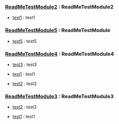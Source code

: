 
<!--  order = "0"  module_order = "0"  is_module = "true"  module_name = "ReadMeTestModule2"  method_name = "null"  module_Level = "3"  method_Level = "3"  -->
### [ReadMeTestModule2](../ReadMeTestModule2.java "ReadMeTestModule2") : ReadMeTestModule2
<!--  order = "0"  module_order = "0"  is_module = "false"  module_name = "ReadMeTestModule2"  method_name = "test1"  module_Level = "3"  method_Level = "3"  -->
+ [test1](../ReadMeTestModule2.java "") : test1

<!--  order = "0"  module_order = "1"  is_module = "true"  module_name = "ReadMeTestModule5"  method_name = "null"  module_Level = "3"  method_Level = "3"  -->
### [ReadMeTestModule5](../sub/sub/ReadMeTestModule5.java "ReadMeTestModule5") : ReadMeTestModule
<!--  order = "0"  module_order = "0"  is_module = "false"  module_name = "ReadMeTestModule5"  method_name = "test5"  module_Level = "3"  method_Level = "3"  -->
+ [test5](../sub/sub/ReadMeTestModule5.java "") : test5

<!--  order = "0"  module_order = "2"  is_module = "true"  module_name = "ReadMeTestModule4"  method_name = "null"  module_Level = "3"  method_Level = "3"  -->
### [ReadMeTestModule4](../sub/ReadMeTestModule4.java "ReadMeTestModule4") : ReadMeTestModule4
<!--  order = "0"  module_order = "0"  is_module = "false"  module_name = "ReadMeTestModule4"  method_name = "test3"  module_Level = "3"  method_Level = "3"  -->
+ [test3](../sub/ReadMeTestModule4.java "CCC") : test3
<!--  order = "2"  module_order = "0"  is_module = "false"  module_name = "ReadMeTestModule4"  method_name = "test1"  module_Level = "3"  method_Level = "3"  -->
+ [test1](../sub/ReadMeTestModule4.java "") : test1
<!--  order = "100"  module_order = "0"  is_module = "false"  module_name = "ReadMeTestModule4"  method_name = "test2"  module_Level = "3"  method_Level = "3"  -->
+ [test2](../sub/ReadMeTestModule4.java "BBB") : test2

<!--  order = "0"  module_order = "3"  is_module = "true"  module_name = "ReadMeTestModule3"  method_name = "null"  module_Level = "3"  method_Level = "3"  -->
### [ReadMeTestModule3](../ReadMeTestModule3.java "ReadMeTestModule3") : ReadMeTestModule3
<!--  order = "0"  module_order = "0"  is_module = "false"  module_name = "ReadMeTestModule3"  method_name = "test2"  module_Level = "3"  method_Level = "3"  -->
+ [test2](../ReadMeTestModule3.java "") : test2
<!--  order = "0"  module_order = "0"  is_module = "false"  module_name = "ReadMeTestModule3"  method_name = "test1"  module_Level = "3"  method_Level = "3"  -->
+ [test1](../ReadMeTestModule3.java "") : test1
